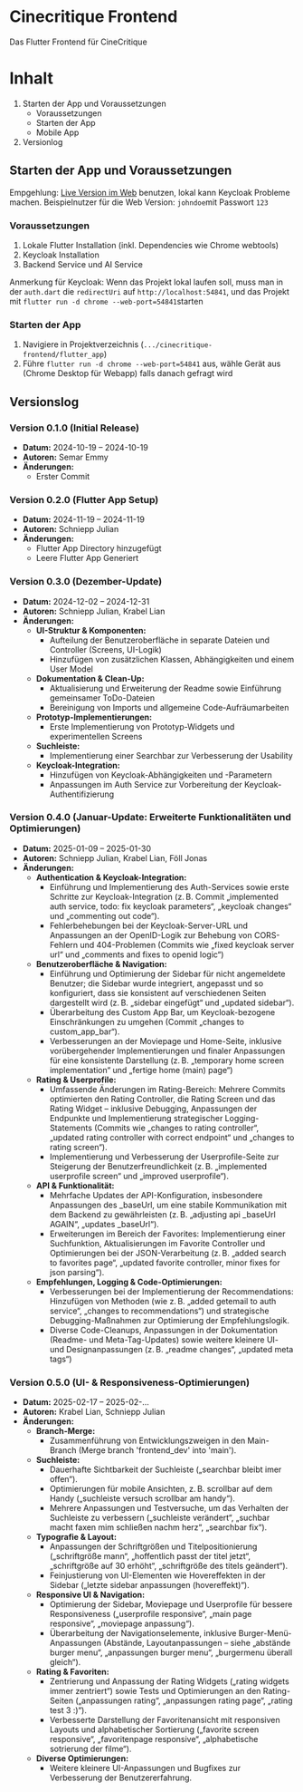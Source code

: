 # Cinecritique Frontend

Das Flutter Frontend für CineCritique

# Inhalt
1. Starten der App und Voraussetzungen
    - Voraussetzungen
    - Starten der App
    - Mobile App
2. Versionlog

## Starten der App und Voraussetzungen
Empgehlung: [Live Version im Web](https://cinecritique.mi.hdm-stuttgart.de/) benutzen, lokal kann Keycloak Probleme machen. Beispielnutzer für die Web Version: ``johndoe``mit Passwort ``123``
### Voraussetzungen
1. Lokale Flutter Installation (inkl. Dependencies wie Chrome webtools)
2. Keycloak Installation
3. Backend Service und AI Service

Anmerkung für Keycloak:
Wenn das Projekt lokal laufen soll, muss man in der ``auth.dart`` die ``redirectUri`` auf ``http://localhost:54841``, und das Projekt mit ``flutter run -d chrome --web-port=54841``starten

### Starten der App
1. Navigiere in Projektverzeichnis (``.../cinecritique-frontend/flutter_app``)
2. Führe ``flutter run -d chrome --web-port=54841`` aus, wähle Gerät aus (Chrome Desktop für Webapp) falls danach gefragt wird

## Versionslog

### Version 0.1.0 (Initial Release)
- **Datum:** 2024-10-19 – 2024-10-19
- **Autoren:** Semar Emmy
- **Änderungen:**
  - Erster Commit

### Version 0.2.0 (Flutter App Setup)
- **Datum:** 2024-11-19 – 2024-11-19
- **Autoren:** Schniepp Julian
- **Änderungen:**
  - Flutter App Directory hinzugefügt
  - Leere Flutter App Generiert

### Version 0.3.0 (Dezember-Update)
- **Datum:** 2024-12-02 – 2024-12-31
- **Autoren:** Schniepp Julian, Krabel Lian
- **Änderungen:**
  - **UI-Struktur & Komponenten:**  
    - Aufteilung der Benutzeroberfläche in separate Dateien und Controller (Screens, UI-Logik)  
    - Hinzufügen von zusätzlichen Klassen, Abhängigkeiten und einem User Model  
  - **Dokumentation & Clean-Up:**  
    - Aktualisierung und Erweiterung der Readme sowie Einführung gemeinsamer ToDo-Dateien  
    - Bereinigung von Imports und allgemeine Code-Aufräumarbeiten  
  - **Prototyp-Implementierungen:**  
    - Erste Implementierung von Prototyp-Widgets und experimentellen Screens  
  - **Suchleiste:**  
    - Implementierung einer Searchbar zur Verbesserung der Usability  
  - **Keycloak-Integration:**  
    - Hinzufügen von Keycloak-Abhängigkeiten und -Parametern  
    - Anpassungen im Auth Service zur Vorbereitung der Keycloak-Authentifizierung

### Version 0.4.0 (Januar-Update: Erweiterte Funktionalitäten und Optimierungen)
- **Datum:** 2025-01-09 – 2025-01-30
- **Autoren:** Schniepp Julian, Krabel Lian, Föll Jonas
- **Änderungen:**
  - **Authentication & Keycloak-Integration:**
    - Einführung und Implementierung des Auth-Services sowie erste Schritte zur Keycloak-Integration (z. B. Commit „implemented auth service, todo: fix keycloak parameters“, „keycloak changes“ und „commenting out code“).
    - Fehlerbehebungen bei der Keycloak-Server-URL und Anpassungen an der OpenID-Logik zur Behebung von CORS-Fehlern und 404-Problemen (Commits wie „fixed keycloak server url“ und „comments and fixes to openid logic“) 
  - **Benutzeroberfläche & Navigation:**
    - Einführung und Optimierung der Sidebar für nicht angemeldete Benutzer; die Sidebar wurde integriert, angepasst und so konfiguriert, dass sie konsistent auf verschiedenen Seiten dargestellt wird (z. B. „sidebar eingefügt“ und „updated sidebar“).
    - Überarbeitung des Custom App Bar, um Keycloak-bezogene Einschränkungen zu umgehen (Commit „changes to custom_app_bar“).
    - Verbesserungen an der Moviepage und Home-Seite, inklusive vorübergehender Implementierungen und finaler Anpassungen für eine konsistente Darstellung (z. B. „temporary home screen implementation“ und „fertige home (main) page“)
  - **Rating & Userprofile:**
    - Umfassende Änderungen im Rating-Bereich: Mehrere Commits optimierten den Rating Controller, die Rating Screen und das Rating Widget – inklusive Debugging, Anpassungen der Endpunkte und Implementierung strategischer Logging-Statements (Commits wie „changes to rating controller“, „updated rating controller with correct endpoint“ und „changes to rating screen“).
    - Implementierung und Verbesserung der Userprofile-Seite zur Steigerung der Benutzerfreundlichkeit (z. B. „implemented userprofile screen“ und „improved userprofile“).
  - **API & Funktionalität:**
    - Mehrfache Updates der API-Konfiguration, insbesondere Anpassungen des _baseUrl, um eine stabile Kommunikation mit dem Backend zu gewährleisten (z. B. „adjusting api _baseUrl AGAIN“, „updates _baseUrl“).
    - Erweiterungen im Bereich der Favorites: Implementierung einer Suchfunktion, Aktualisierungen im Favorite Controller und Optimierungen bei der JSON-Verarbeitung (z. B. „added search to favorites page“, „updated favorite controller, minor fixes for json parsing“).
  - **Empfehlungen, Logging & Code-Optimierungen:**
    - Verbesserungen bei der Implementierung der Recommendations: Hinzufügen von Methoden (wie z. B. „added getemail to auth service“, „changes to recommendations“) und strategische Debugging-Maßnahmen zur Optimierung der Empfehlungslogik.
    - Diverse Code-Cleanups, Anpassungen in der Dokumentation (Readme- und Meta-Tag-Updates) sowie weitere kleinere UI- und Designanpassungen (z. B. „readme changes“, „updated meta tags“) 

### Version 0.5.0 (UI- & Responsiveness-Optimierungen)
- **Datum:** 2025-02-17 – 2025-02-...
- **Autoren:** Krabel Lian, Schniepp Julian
- **Änderungen:**
  - **Branch-Merge:**  
    - Zusammenführung von Entwicklungszweigen in den Main-Branch (Merge branch 'frontend_dev' into 'main').
  - **Suchleiste:**  
    - Dauerhafte Sichtbarkeit der Suchleiste („searchbar bleibt imer offen“).  
    - Optimierungen für mobile Ansichten, z. B. scrollbar auf dem Handy („suchleiste versuch scrollbar am handy“).  
    - Mehrere Anpassungen und Testversuche, um das Verhalten der Suchleiste zu verbessern („suchleiste verändert“, „suchbar macht faxen mim schließen nachm herz“, „searchbar fix“).
  - **Typografie & Layout:**  
    - Anpassungen der Schriftgrößen und Titelpositionierung („schriftgröße mann“, „hoffentlich passt der titel jetzt“, „schriftgröße auf 30 erhöht“, „schriftgröße des titels geändert“).  
    - Feinjustierung von UI-Elementen wie Hovereffekten in der Sidebar („letzte sidebar anpassungen (hovereffekt)“).
  - **Responsive UI & Navigation:**  
    - Optimierung der Sidebar, Moviepage und Userprofile für bessere Responsiveness („userprofile responsive“, „main page responsive“, „moviepage anpassung“).  
    - Überarbeitung der Navigationselemente, inklusive Burger-Menü-Anpassungen (Abstände, Layoutanpassungen – siehe „abstände burger menu“, „anpassungen burger menu“, „burgermenu überall gleich“).
  - **Rating & Favoriten:**  
    - Zentrierung und Anpassung der Rating Widgets („rating widgets immer zentriert“) sowie Tests und Optimierungen an den Rating-Seiten („anpassungen rating“, „anpassungen rating page“, „rating test 3 :)“).  
    - Verbesserte Darstellung der Favoritenansicht mit responsiven Layouts und alphabetischer Sortierung („favorite screen responsive“, „favoritenpage responsive“, „alphabetische sotrierung der filme“).
  - **Diverse Optimierungen:**  
    - Weitere kleinere UI-Anpassungen und Bugfixes zur Verbesserung der Benutzererfahrung.